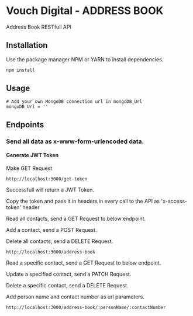 # Vouch Digital - ADDRESS BOOK

Address Book RESTfull API

## Installation

Use the package manager NPM or YARN to install dependencies.

```bash
npm install
```

## Usage

```
# Add your own MongoDB connection url in mongoDB_Url
mongoDB_Url = ''
```

## Endpoints

### Send all data as x-www-form-urlencoded data.

#### Generate JWT Token

Make GET Request
```
http://localhost:3000/get-token
```
Successfull will return a JWT Token.

Copy the token and pass it in headers in every call to the API as 'x-access-token' header

Read all contacts, send a GET Request to below endpoint.

Add a contact, send a POST Request.

Delete all contacts, send a DELETE Request.
```
http://localhost:3000/address-book
```
Read a specific contact, send a GET Request to below endpoint.

Update a specified contact, send a PATCH Request.

Delete a specific contact, send a DELETE Request.

Add person name and contact number as url parameters.
```
http://localhost:3000/address-book/:personName/:contactNumber
```
